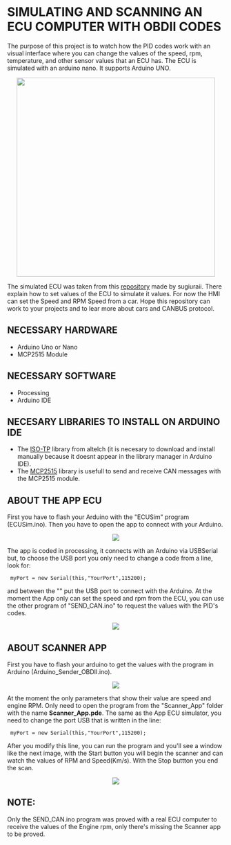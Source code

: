# SIMULATING AND SCANNING AN ECU COMPUTER WITH OBDII CODES
The purpose of this project is to watch how the PID codes work with an visual interface where you can change the values of the speed, rpm, temperature, and other sensor values that an ECU has.  The ECU is simulated with an arduino nano. It supports Arduino UNO. 

 <p align="center">
<img width="460" src="https://github.com/user-attachments/assets/d5c0374d-5059-4c7e-ba18-dfde2adc0c2a">
 </p>
 
The simulated ECU was taken from this [repository](https://github.com/sugiuraii/ECUSim?tab=readme-ov-file) made by sugiuraii. There explain how to set values of the ECU to simulate it values. For now the HMI can set the Speed and RPM Speed from a car. Hope this repository can work to your projects and to lear more about cars and CANBUS protocol.

## NECESSARY HARDWARE
- Arduino Uno or Nano
- MCP2515 Module

## NECESSARY SOFTWARE
- Processing
- Arduino IDE

## NECESARY LIBRARIES TO INSTALL ON ARDUINO IDE
- The [ISO-TP](https://github.com/altelch/iso-tp) library from altelch (it is necesary to download and install manually because it doesnt appear in the library manager in Arduino IDE).
- The [MCP2515](https://github.com/coryjfowler/MCP_CAN_lib) library is usefull to send and receive CAN messages with the MCP2515 module.

## ABOUT THE APP ECU
First you have to flash your Arduino with the "ECUSim" program (ECUSim.ino). Then you have to open the app to connect with your Arduino. 

<p align="center">
<img src="https://github.com/user-attachments/assets/a51a7f65-13dd-4038-a23e-6604e32230a0">
</p>

The app is coded in processing, it connects with an Arduino via USBSerial but, to choose the USB port you only need to change a code from a line, look for:
```
 myPort = new Serial(this,"YourPort",115200);
```
and between the "" put the USB port to connect with the Arduino.
At the moment the App only can set the speed and rpm from the ECU, you can use the other program of "SEND_CAN.ino" to request the values with the PID's codes.

<p align="center">
<img src=https://github.com/user-attachments/assets/780c0a49-474e-46f3-8a2b-89bd86bf5c2f>
</p>

## ABOUT SCANNER APP
First you have to flash your arduino to get the values with the program in Arduino (Arduino_Sender_OBDII.ino).
<p align="center">
<img src=https://github.com/user-attachments/assets/35040609-d129-4ae8-b132-25017b3741fc>
</p>

At the moment the only parameters that show their value are speed and engine RPM. Only need to open the program from the "Scanner_App" folder with the name <b>Scanner_App.pde</b>. The same as the App ECU simulator, you need to change the port USB that is written in the line:
```
 myPort = new Serial(this,"YourPort",115200);
```
After you modify this line, you can run the program and you'll see a window like the next image, with the Start button you will begin the scanner and can watch the values of RPM and Speed(Km/s). With the Stop buttton you end the scan.
<p align="center">
<img src=https://github.com/user-attachments/assets/25b64f95-c8df-4da3-a1f1-92d1645eb769>
</p>

## NOTE:
Only the SEND_CAN.ino program was proved with a real ECU computer to receive the values of the Engine rpm, only there's missing the Scanner app to be proved.

